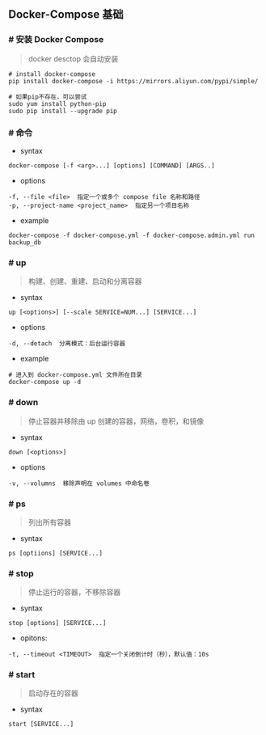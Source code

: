 ## Docker-Compose 基础
### # 安装 Docker Compose
> docker desctop 会自动安装
```
# install docker-compose
pip install docker-compose -i https://mirrors.aliyun.com/pypi/simple/

# 如果pip不存在，可以尝试
sudo yum install python-pip 
sudo pip install --upgrade pip
```
### # 命令
- syntax
```
docker-compose [-f <arg>...] [options] [COMMAND] [ARGS..]
```
- options
```
-f, --file <file>  指定一个或多个 compose file 名称和路径
-p, --project-name <project_name>  指定另一个项目名称
```
- example
```
docker-compose -f docker-compose.yml -f docker-compose.admin.yml run backup_db
```
### # up
> 构建、创建、重建、启动和分离容器
- syntax
```
up [<options>] [--scale SERVICE=NUM...] [SERVICE...]
```
- options
```
-d, --detach  分离模式：后台运行容器
```
- example
``` 
# 进入到 docker-compose.yml 文件所在目录
docker-compose up -d
```
### # down
> 停止容器并移除由 up 创建的容器，网络，卷积，和镜像
- syntax
```
down [<options>]
```
- options
```
-v, --volumns  移除声明在 volumes 中命名卷
```
### # ps
> 列出所有容器
- syntax
```
ps [optiions] [SERVICE...]
```
### # stop
> 停止运行的容器，不移除容器
- syntax
```
stop [options] [SERVICE...]
```
- opitons:
```
-t, --timeout <TIMEOUT>  指定一个关闭倒计时（秒），默认值：10s
```
### # start
> 启动存在的容器
- syntax
```
start [SERVICE...]
```

